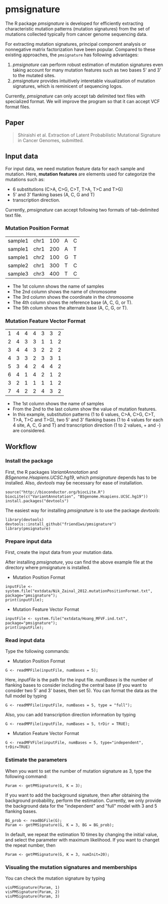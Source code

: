 # pmsignature

The R package *pmsignature* is developed 
for efficiently extracting characteristic mutation patterns (mutation signatures) 
from the set of mutations collected typically from cancer genome sequencing data.

For extracting mutation signatures, 
principal component analysis or nonnegative matrix factorization have been popular.
Compared to these existing approaches, the `pmsignature` has following advantages:
  
  
1. *pmsignature* can perform robust estimation of mutation signatures even taking account for many mutation features such as two bases 5' and 3' to the mutated sites.
2. *pmsignature* provides intuitively interetable visualization of mutation signatures, which is reminicent of sequencing logos.

Currently, *pmsignature* can only accept tab delimited text files with specialized format. 
We will improve the program so that it can accept VCF format files.

## Paper

> Shiraishi et al. Extraction of Latent Probabilistic Mutational Signature in Cancer Genomes, submitted.

## Input data

For input data, we need mutation feature data for each sample and mutation.
Here, **mutation features** are elements used for categorize the mutations such as: 
  
  * 6 substitutions (C>A, C>G, C>T, T>A, T>C and T>G)
* 5’ and 3’ flanking bases (A, C, G and T)
* transcription direction.

Currently, *pmsignature* can accept following two formats of tab-delimited text file.


### Mutation Position Format

|         |      |     |   |   |
|---------|------|-----|---|---|
| sample1 | chr1 | 100 | A | C |
| sample1 | chr1 | 200 | A | T |
| sample1 | chr2 | 100 | G | T |
| sample2 | chr1 | 300 | T | C |
| sample3 | chr3 | 400 | T | C |
  
  * The 1st column shows the name of samples 
* The 2nd column shows the name of chromosome 
* The 3rd column shows the coordinate in the chromosome
* The 4th column shows the reference base (A, C, G, or T).
* The 5th colum shows the alternate base (A, C, G, or T).


### Mutation Feature Vector Format

|    |   |   |   |   |   |   |
|----|---|---|---|---|---|---|
|  1 | 4 | 4 | 4 | 3 | 3 | 2 |
|  2 | 4 | 3 | 3 | 1 | 1 | 2 |
|  3 | 4 | 4 | 3 | 2 | 2 | 2 |
|  4 | 3 | 3 | 2 | 3 | 3 | 1 |
|  5 | 3 | 4 | 2 | 4 | 4 | 2 |
|  6 | 4 | 1 | 4 | 2 | 1 | 2 |
|  3 | 2 | 1 | 1 | 1 | 1 | 2 |
|  7 | 4 | 2 | 2 | 4 | 3 | 2 |
  
  * The 1st column shows the name of samples 
* From the 2nd to the last column show the value of mutation features.
* In this example, substitution patterns (1 to 6 values, C>A, C>G, C>T, T>A, T>C and T>G), two 5' and 3' flanking bases (1 to 4 values for each 4 site, A, C, G and T)
and transcription direction (1 to 2 values, + and -) are considered.


## Workflow

### Install the package

First, the R packages *VariantAnnotation* and *BSgenome.Hsapiens.UCSC.hg19*,
which *pmsignature* depends has to be installed.
Also, *devtools* may be necessary for ease of installation.

```
source("http://bioconductor.org/biocLite.R")
biocLite(c("VariantAnnotation", "BSgenome.Hsapiens.UCSC.hg19"))
install.packages("devtools")
```

The easiest way for installing *pmsignature* is to use the package *devtools*:
  
  ```
library(devtools)
devtools::install_github("friend1ws/pmsignature")
library(pmsignature)
```



### Prepare input data

First, create the input data from your mutation data.

After installing *pmsignature*,
you can find the above example file at the directory where pmsignature is installed.

* Mutation Position Format
```
inputFile <- system.file("extdata/Nik_Zainal_2012.mutationPositionFormat.txt", package="pmsignature");
print(inputFile);
```

* Mutation Feature Vector Format
```
inputFile <- system.file("extdata/Hoang_MFVF.ind.txt", package="pmsignature");
print(inputFile);
```


### Read input data

Type the following commands:
  
  * Mutation Position Format
```
G <- readMPFile(inputFile, numBases = 5);
```
Here, *inputFile* is the path for the input file. *numBases* is the number of flanking bases to consider including the central base (if you want to consider two 5' and 3' bases, then set 5).
You can format the data as the full model by typing 
```
G <- readMPFile(inputFile, numBases = 5, type = "full");
```
Also, you can add transcription direction information by typing 
```
G <- readMPFile(inputFile, numBases = 5, trDir = TRUE);
```

* Mutation Feature Vector Format
```
G <- readMFVFile(inputFile, numBases = 5, type="independent", trDir=TRUE)
```

### Estimate the parameters


When you want to set the number of mutation signature as 3, type the following command:
  
  ```
Param <- getPMSignature(G, K = 3);
```

If you want to add the background signature, then after obtaining the background probability, perform the estimation.
Currently, we only provide the background data for the "independent" and "full" model with 3 and 5 flanking bases.

```
BG_prob <- readBGFile(G);
Param <- getPMSignature(G, K = 3, BG = BG_prob);
```

In default, we repeat the estimation 10 times by changing the initial value,
and select the parameter with maximum likelihood.
If you want to changet the repeat number, then

```
Param <- getPMSignature(G, K = 3, numInit=20);
```


### Visualing the mutation signatures and memberships

You can check the mutation signature by typing

```
visPMSignature(Param, 1)
visPMSignature(Param, 2)
visPMSignature(Param, 3)
```